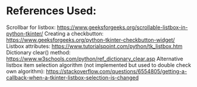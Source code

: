 # References Used:
Scrollbar for listbox: https://www.geeksforgeeks.org/scrollable-listbox-in-python-tkinter/
Creating a checkbutton: https://www.geeksforgeeks.org/python-tkinter-checkbutton-widget/
Listbox attributes: https://www.tutorialspoint.com/python/tk_listbox.htm
Dictionary clear() method: https://www.w3schools.com/python/ref_dictionary_clear.asp
Alternative listbox item selection algorithm (not implemented but used to double check own algorithm): https://stackoverflow.com/questions/6554805/getting-a-callback-when-a-tkinter-listbox-selection-is-changed